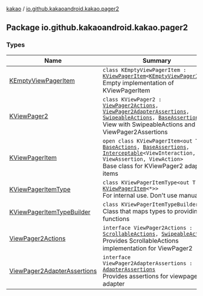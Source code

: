 [kakao](../index.md) / [io.github.kakaoandroid.kakao.pager2](./index.md)

## Package io.github.kakaoandroid.kakao.pager2

### Types

| Name | Summary |
|---|---|
| [KEmptyViewPagerItem](-k-empty-view-pager-item/index.md) | `class KEmptyViewPagerItem : `[`KViewPagerItem`](-k-view-pager-item/index.md)`<`[`KEmptyViewPagerItem`](-k-empty-view-pager-item/index.md)`>`<br>Empty implementation of KViewPagerItem |
| [KViewPager2](-k-view-pager2/index.md) | `class KViewPager2 : `[`ViewPager2Actions`](-view-pager2-actions/index.md)`, `[`ViewPager2AdapterAssertions`](-view-pager2-adapter-assertions/index.md)`, `[`SwipeableActions`](../io.github.kakaoandroid.kakao.common.actions/-swipeable-actions/index.md)`, `[`BaseAssertions`](../io.github.kakaoandroid.kakao.common.assertions/-base-assertions/index.md)<br>View with SwipeableActions and ViewPager2Assertions |
| [KViewPagerItem](-k-view-pager-item/index.md) | `open class KViewPagerItem<out T> : `[`BaseActions`](../io.github.kakaoandroid.kakao.common.actions/-base-actions/index.md)`, `[`BaseAssertions`](../io.github.kakaoandroid.kakao.common.assertions/-base-assertions/index.md)`, `[`Interceptable`](../io.github.kakaoandroid.kakao.intercept/-interceptable/index.md)`<ViewInteraction, ViewAssertion, ViewAction>`<br>Base class for KViewPager2 adapter items |
| [KViewPagerItemType](-k-view-pager-item-type/index.md) | `class KViewPagerItemType<out T : `[`KViewPagerItem`](-k-view-pager-item/index.md)`<*>>`<br>For internal use. Don't use manually. |
| [KViewPagerItemTypeBuilder](-k-view-pager-item-type-builder/index.md) | `class KViewPagerItemTypeBuilder`<br>Class that maps types to providing functions |
| [ViewPager2Actions](-view-pager2-actions/index.md) | `interface ViewPager2Actions : `[`ScrollableActions`](../io.github.kakaoandroid.kakao.common.actions/-scrollable-actions/index.md)`, `[`SwipeableActions`](../io.github.kakaoandroid.kakao.common.actions/-swipeable-actions/index.md)<br>Provides ScrollableActions implementation for ViewPager2 |
| [ViewPager2AdapterAssertions](-view-pager2-adapter-assertions/index.md) | `interface ViewPager2AdapterAssertions : `[`AdapterAssertions`](../io.github.kakaoandroid.kakao.common.assertions/-adapter-assertions/index.md)<br>Provides assertions for viewpager2 adapter |
